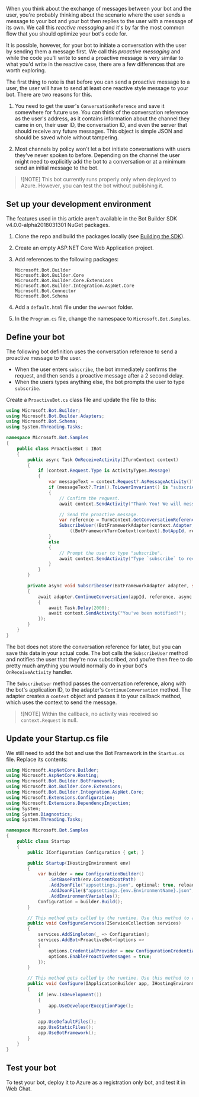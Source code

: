 When you think about the exchange of messages between your bot and the user, you're probably thinking about the scenario where the user sends a message to your bot and your bot then replies to the user with a message of its own. We call this _reactive messaging_ and it's by far the most common flow that you should optimize your bot's code for.

It is possible, however, for your bot to initiate a conversation with the user by sending them a message first. We call this _proactive messaging_ and while the code you'll write to send a proactive message is very similar to what you'd write in the reactive case, there are a few differences that are worth exploring.

The first thing to note is that before you can send a proactive message to a user, the user will have to send at least one reactive style message to your bot. There are two reasons for this.

1. You need to get the user's `ConversationReference` and save it somewhere for future use. You can think of the conversation reference as the user's address, as it contains information about the channel they came in on, their user ID, the conversation ID, and even the server that should receive any future messages. This object is simple JSON and should be saved whole without tampering.

1. Most channels by policy won't let a bot initiate conversations with users they've never spoken to before. Depending on the channel the user might need to explicitly add the bot to a conversation or at a minimum send an initial message to the bot.

> ![NOTE]
> This bot currently runs properly only when deployed to Azure. However, you can test the bot without publishing it.

## Set up your development environment

The features used in this article aren't available in the Bot Builder SDK v4.0.0-alpha2018031301 NuGet packages.

1. Clone the repo and build the packages locally (see [Building the SDK](Building-the-SDK)).

1. Create an empty ASP.NET Core Web Application project.

1. Add references to the following packages:
    ```text
    Microsoft.Bot.Builder
    Microsoft.Bot.Builder.Core
    Microsoft.Bot.Builder.Core.Extensions
    Microsoft.Bot.Builder.Integration.AspNet.Core
    Microsoft.Bot.Connector
    Microsoft.Bot.Schema
    ```

1. Add a `default.html` file under the `wwwroot` folder.

1. In the `Program.cs` file, change the namespace to `Microsoft.Bot.Samples`.

## Define your bot

The following bot definition uses the conversation reference to send a proactive message to the user.
- When the user enters `subscribe`, the bot immediately confirms the request, and then sends a proactive message after a 2 second delay.
- When the users types anything else, the bot prompts the user to type `subscribe`.

Create a `ProactiveBot.cs` class file and update the file to this:

```csharp
using Microsoft.Bot.Builder;
using Microsoft.Bot.Builder.Adapters;
using Microsoft.Bot.Schema;
using System.Threading.Tasks;

namespace Microsoft.Bot.Samples
{
    public class ProactiveBot : IBot
    {
        public async Task OnReceiveActivity(ITurnContext context)
        {
            if (context.Request.Type is ActivityTypes.Message)
            {
                var messageText = context.Request?.AsMessageActivity()?.Text;
                if (messageText?.Trim().ToLowerInvariant() is "subscrie")
                {
                    // Confirm the request.
                    await context.SendActivity("Thank You! We will message you shortly.");

                    // Send the proactive message.
                    var reference = TurnContext.GetConversationReference(context.Request);
                    SubscribeUser((BotFrameworkAdapter)context.Adapter,
                        ((BotFrameworkTurnContext)context).BotAppId, reference);
                }
                else
                {
                    // Prompt the user to type "subscribe".
                    await context.SendActivity("Type `subscribe` to receive a proactive message.");
                }
            }
        }

        private async void SubscribeUser(BotFrameworkAdapter adapter, string appId, ConversationReference reference)
        {
            await adapter.ContinueConversation(appId, reference, async context =>
            {
                await Task.Delay(2000);
                await context.SendActivity("You've been notified!");
            });
        }
    }
}
```

The bot does not store the conversation reference for later, but you can save this data in your actual code. The bot calls the `SubscribeUser` method and notifies the user that they're now subscribed, and you're then free to do pretty much anything you would normally do in your bot's `OnReceiveActivity` handler.

The `SubscribeUser` method passes the conversation reference, along with the bot's application ID, to the adapter's `ContinueConversation` method. The adapter creates a `context` object and passes it to your callback method, which uses the context to send the message.

> ![NOTE]
> Within the callback, no activity was received so `context.Request` is null.

## Update your Startup.cs file

We still need to add the bot and use the Bot Framework in the `Startus.cs` file. Replace its contents:

```csharp
using Microsoft.AspNetCore.Builder;
using Microsoft.AspNetCore.Hosting;
using Microsoft.Bot.Builder.BotFramework;
using Microsoft.Bot.Builder.Core.Extensions;
using Microsoft.Bot.Builder.Integration.AspNet.Core;
using Microsoft.Extensions.Configuration;
using Microsoft.Extensions.DependencyInjection;
using System;
using System.Diagnostics;
using System.Threading.Tasks;

namespace Microsoft.Bot.Samples
{
    public class Startup
    {
        public IConfiguration Configuration { get; }

        public Startup(IHostingEnvironment env)
        {
            var builder = new ConfigurationBuilder()
                .SetBasePath(env.ContentRootPath)
                .AddJsonFile("appsettings.json", optional: true, reloadOnChange: true)
                .AddJsonFile($"appsettings.{env.EnvironmentName}.json", optional: true)
                .AddEnvironmentVariables();
            Configuration = builder.Build();
        }

        // This method gets called by the runtime. Use this method to add services to the container.
        public void ConfigureServices(IServiceCollection services)
        {
            services.AddSingleton(_ => Configuration);
            services.AddBot<ProactiveBot>(options =>
            {
                options.CredentialProvider = new ConfigurationCredentialProvider(Configuration);
                options.EnableProactiveMessages = true;
            });
        }

        // This method gets called by the runtime. Use this method to configure the HTTP request pipeline.
        public void Configure(IApplicationBuilder app, IHostingEnvironment env)
        {
            if (env.IsDevelopment())
            {
                app.UseDeveloperExceptionPage();
            }

            app.UseDefaultFiles();
            app.UseStaticFiles();
            app.UseBotFramework();
        }
    }
}
```

## Test your bot

To test your bot, deploy it to Azure as a registration only bot, and test it in Web Chat.
